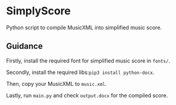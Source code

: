 # SimplyScore 
Python script to compile MusicXML into simplified music score.

## Guidance
Firstly, install the required font for simplified music score in `fonts/`.

Secondly, install the required libs:`pip3 install python-docx`.

Then, copy your MusicXML to `music.xml`.

Lastly, run `main.py` and check `output.docx` for the compiled score.
